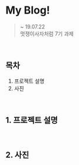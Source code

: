 # My Blog!
> ~ 19.07.22 <br>
> 멋쟁이사자처럼 7기 과제

<br>

## 목차
1. 프로젝트 설명
2. 사진

<br>

## 1. 프로젝트 설명


<br>

## 2. 사진
